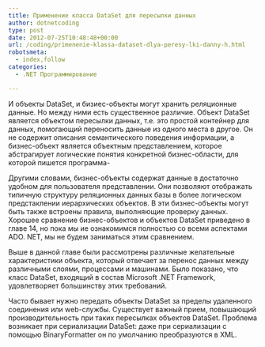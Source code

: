 ```yaml
---
title: Применение класса DataSet для пересылки данных
author: dotnetcoding
type: post
date: 2012-07-25T10:48:48+00:00
url: /coding/primenenie-klassa-dataset-dlya-peresy-lki-danny-h.html
robotsmeta:
  - index,follow
categories:
  - .NET Программирование

---
```

И объекты DataSet, и бизиес-объекты могут хранить реляционные данные. Но между ними есть существенное различие. Объект DataSet является объектом пересылки данных, т.е. это простой контейнер для данных, помогающий переносить данные из одного места в другое.<!--more--> Он не содержит описания семантического поведения информации, а бизнес-объект является объектным представлением, которое абстрагирует логические понятия конкретной бизнес-области, для которой пишется программа-

Другими словами, бизнес-объекты содержат данные в достаточно удобном для пользователя представлении. Они позволяют отображать типичную структуру реляционных данных базы в более логическом предстаклении иерархических объектов. В эти бизнес-объекты могут быть также встроены правила, выполняющие проверку данных. Хорошее сравнение бизнес-объектов и объектов DataSet приведено в главе 14, но пока мы ие ознакомимся полностью со всеми аспектами ADO. NET, мы не будем заниматься этим сравнением.

Выше в данной главе были рассмотрены различные желательные характеристики объекта, который отвечает за перенос данных между различными слоями, процессами и машинами. Было показано, что класс DataSet, входящий в состав Microsoft .NET Framework, удовлетворяет большинству этих требований.

Часто бывает нужно передать объекты DataSet за пределы удаленного соединения или web-службы. Существует важный прием, повышающий производительность при таких пересылках объектов DataSet. Проблема возникает при сериализации DataSet: даже при сериализации с помощью BinaryFormatter он по умолчанию преобразуются в XML.